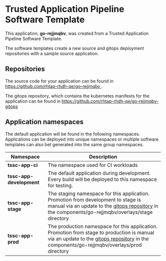 # Trusted Application Pipeline Software Template

This application, **go-rejjmqbv**, was created from a Trusted Application Pipeline Software Template.

The software templates create a new source and gitops deployment repositories with a sample source application. 

## Repositories

The source code for your application can be found in [https://github.com/rhtap-rhdh-qe/go-rejjmqbv ](https://github.com/rhtap-rhdh-qe/go-rejjmqbv ).
 
The gitops repository, which contains the kubernetes manifests for the application can be found in 
[https://github.com/rhtap-rhdh-qe/go-rejjmqbv-gitops ](https://github.com/rhtap-rhdh-qe/go-rejjmqbv-gitops ) 

## Application namespaces 

The default application will be found in the following namespaces. Applications can be deployed into unique namespaces or multiple software templates can also bet generated into the same group namespaces.  

|  Namespace   |  Description   |  
| -------- | -------- |
| **tssc-app-ci** | The namespace used for CI workloads |
| **tssc-app-development** | The default application during development. Every build will be deployed to this namespace for testing. |
| **tssc-app-stage** | The staging namespace for this application. Promotion from development to stage is manual via an update to the [gitops repository](https://github.com/rhtap-rhdh-qe/go-rejjmqbv-gitops ) in the components/go-rejjmqbv/overlays/stage directory |
| **tssc-app-prod** | The production namespace for this application. Promotion from stage to production is manual via an update to the [gitops repository](https://github.com/rhtap-rhdh-qe/go-rejjmqbv-gitops ) in the components/go-rejjmqbv/overlays/prod directory |